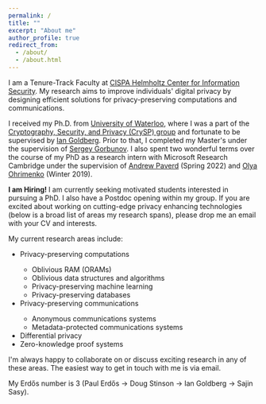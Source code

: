 ```yaml
---
permalink: /
title: ""
excerpt: "About me"
author_profile: true
redirect_from: 
  - /about/
  - /about.html
---
```


I am a Tenure-Track Faculty at [CISPA Helmholtz Center for Information Security](https://cispa.de/en).
My research aims to improve individuals' digital privacy by designing efficient solutions for privacy-preserving computations and communications.

I received my Ph.D. from [University of Waterloo](https://uwaterloo.ca), where I was a part of the [Cryptography, Security, and Privacy (CrySP) group](https://crysp.uwaterloo.ca/) and fortunate to be supervised by [Ian Goldberg](https://cs.uwaterloo.ca/~iang/). Prior to that, I completed my Master's under the supervision of [Sergey Gorbunov](https://sergeyg.tech/). I also spent two wonderful terms over the course of my PhD as a research intern with Microsoft Research Cambridge under the supervision of [Andrew Paverd](https://ajpaverd.org/) (Spring 2022) and [Olya Ohrimenko](https://oohrimenko.github.io/) (Winter 2019).

<b> I am Hiring! </b> I am currently seeking motivated students interested in pursuing a PhD. I also have a Postdoc opening within my group.
If you are excited about working on cutting-edge privacy enhancing technologies (below is a broad list of areas my research spans), please drop me an email with your CV and interests. 

My current research areas include:

<ul>
<li> Privacy-preserving computations </li>
    <ul>
    <li> Oblivious RAM (ORAMs) </li>
    <li> Oblivious data structures and algorithms</li>
    <li> Privacy-preserving machine learning</li>
    <li> Privacy-preserving databases </li>
    </ul>

<li> Privacy-preserving communications </li>
    <ul>
    <li> Anonymous communications systems </li>
    <li> Metadata-protected communications systems </li>
    </ul>

<li> Differential privacy </li>

<li> Zero-knowledge proof systems</li>

</ul>

I'm always happy to collaborate on or discuss exciting research in any of these areas. 
The easiest way to get in touch with me is via email.

My Erdős number is 3 (Paul Erdős -> Doug Stinson -> Ian Goldberg -> Sajin Sasy).


